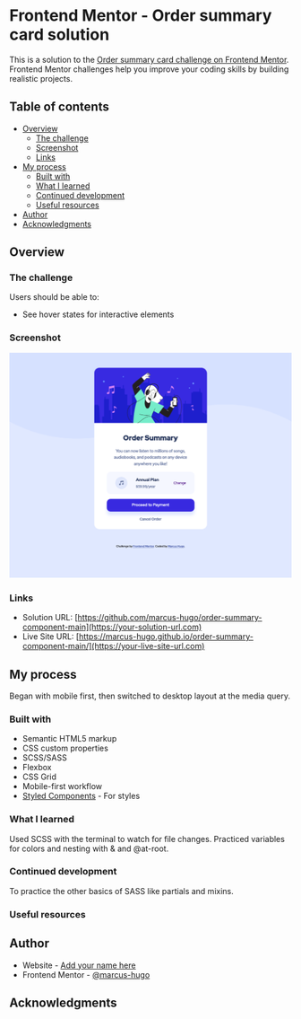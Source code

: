 # Frontend Mentor - Order summary card solution

This is a solution to the [Order summary card challenge on Frontend Mentor](https://www.frontendmentor.io/challenges/order-summary-component-QlPmajDUj). Frontend Mentor challenges help you improve your coding skills by building realistic projects.

## Table of contents

- [Overview](#overview)
  - [The challenge](#the-challenge)
  - [Screenshot](#screenshot)
  - [Links](#links)
- [My process](#my-process)
  - [Built with](#built-with)
  - [What I learned](#what-i-learned)
  - [Continued development](#continued-development)
  - [Useful resources](#useful-resources)
- [Author](#author)
- [Acknowledgments](#acknowledgments)

## Overview

### The challenge

Users should be able to:

- See hover states for interactive elements

### Screenshot

![](screenshot.png)

### Links

- Solution URL: [https://github.com/marcus-hugo/order-summary-component-main](https://your-solution-url.com)
- Live Site URL: [https://marcus-hugo.github.io/order-summary-component-main/](https://your-live-site-url.com)

## My process
Began with mobile first, then switched to desktop layout at the media
query.
### Built with

- Semantic HTML5 markup
- CSS custom properties
- SCSS/SASS
- Flexbox
- CSS Grid
- Mobile-first workflow
- [Styled Components](https://styled-components.com/) - For styles


### What I learned
Used SCSS with the terminal to watch for file changes. Practiced variables for colors and nesting with
& and @at-root.

### Continued development
To practice the other basics of SASS like partials and mixins.

### Useful resources


## Author

- Website - [Add your name here](https://www.your-site.com)
- Frontend Mentor - [@marcus-hugo](https://www.frontendmentor.io/profile/yourusername)


## Acknowledgments
